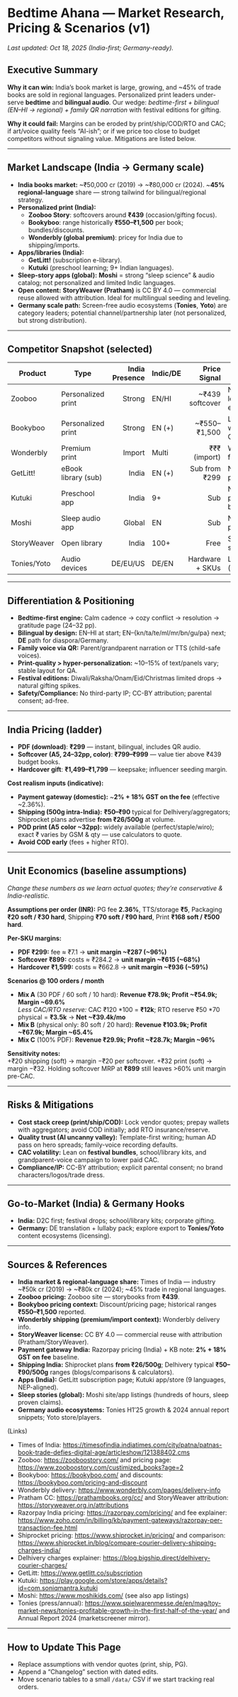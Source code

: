 # Bedtime Ahana — Market Research, Pricing & Scenarios (v1)

_Last updated: Oct 18, 2025 (India-first; Germany-ready)._

## Executive Summary
**Why it can win:** India’s book market is large, growing, and ~45% of trade books are sold in regional languages. Personalized print leaders under-serve **bedtime** and **bilingual audio**. Our wedge: *bedtime-first + bilingual (EN–HI → regional) + family QR narration* with festival editions for gifting.

**Why it could fail:** Margins can be eroded by print/ship/COD/RTO and CAC; if art/voice quality feels “AI-ish”; or if we price too close to budget competitors without signaling value. Mitigations are listed below.

---

## Market Landscape (India → Germany scale)
- **India books market:** ~₹50,000 cr (2019) → ~₹80,000 cr (2024). ~**45% regional-language** share — strong tailwind for bilingual/regional strategy.  
- **Personalized print (India):**  
  - **Zooboo Story**: softcovers around **₹439** (occasion/gifting focus).  
  - **Bookyboo**: range historically **₹550–₹1,500** per book; bundles/discounts.  
  - **Wonderbly (global premium)**: pricey for India due to shipping/imports.
- **Apps/libraries (India):**  
  - **GetLitt!** (subscription e-library).  
  - **Kutuki** (preschool learning; 9+ Indian languages).  
- **Sleep-story apps (global):** **Moshi** = strong “sleep science” & audio catalog; not personalized and limited Indic languages.
- **Open content:** **StoryWeaver (Pratham)** is CC BY 4.0 — commercial reuse allowed with attribution. Ideal for multilingual seeding and leveling.
- **Germany scale path:** Screen-free audio ecosystems (**Tonies**, **Yoto**) are category leaders; potential channel/partnership later (not personalized, but strong distribution).

---

## Competitor Snapshot (selected)
| Product | Type | India Presence | Indic/DE | Price Signal | Where We Differ |
|---|---|---:|---|---:|---|
| Zooboo | Personalized print | Strong | EN/HI | ~₹439 softcover | Not bedtime/audio-led; we do bedtime engine + narration |
| Bookyboo | Personalized print | Strong | EN (+) | ~₹550–₹1,500 | Light bedtime focus; we add bilingual + QR audio |
| Wonderbly | Premium print | Import | Multi | ₹₹₹ (import) | We’re India-priced + festival arcs |
| GetLitt! | eBook library (sub) | India | EN (+) | Sub from ₹299 | Not personalized print; we are |
| Kutuki | Preschool app | India | 9+ | Sub | Not print/personalized bedtime |
| Moshi | Sleep audio app | Global | EN | Sub | No personalization/Indic |
| StoryWeaver | Open library | India | 100+ | Free | Source for CC-BY seeds (attribution) |
| Tonies/Yoto | Audio devices | DE/EU/US | DE/EN | Hardware + SKUs | Later export channel (licensing) |

---

## Differentiation & Positioning
- **Bedtime-first engine:** Calm cadence → cozy conflict → resolution → gratitude page (24–32 pp).  
- **Bilingual by design:** EN–HI at start; EN–{kn/ta/te/ml/mr/bn/gu/pa} next; **DE** path for diaspora/Germany.  
- **Family voice via QR:** Parent/grandparent narration or TTS (child-safe voices).  
- **Print-quality > hyper-personalization:** ~10–15% of text/panels vary; stable layout for QA.  
- **Festival editions:** Diwali/Raksha/Onam/Eid/Christmas limited drops → natural gifting spikes.  
- **Safety/Compliance:** No third-party IP; CC-BY attribution; parental consent; ad-free.

---

## India Pricing (ladder)
- **PDF (download)**: **₹299** — instant, bilingual, includes QR audio.  
- **Softcover (A5, 24–32pp, color)**: **₹799–₹999** — value tier above ₹439 budget books.  
- **Hardcover gift**: **₹1,499–₹1,799** — keepsake; influencer seeding margin.

**Cost realism inputs (indicative):**
- **Payment gateway (domestic):** ~**2% + 18% GST on the fee** (effective ~2.36%).  
- **Shipping (500g intra-India):** **₹50–₹90** typical for Delhivery/aggregators; Shiprocket plans advertise **from ₹26/500g** at volume.  
- **POD print (A5 color ~32pp):** widely available (perfect/staple/wiro); exact ₹ varies by GSM & qty — use calculators to quote.  
- **Avoid COD early** (fees + higher RTO).

---

## Unit Economics (baseline assumptions)
_Change these numbers as we learn actual quotes; they’re conservative & India-realistic._

**Assumptions per order (INR):** PG fee **2.36%**, TTS/storage **₹5**, Packaging **₹20 soft / ₹30 hard**, Shipping **₹70 soft / ₹90 hard**, Print **₹168 soft / ₹500 hard**.

**Per-SKU margins:**
- **PDF ₹299:** fee ≈ ₹7.1 → **unit margin ~₹287 (~96%)**
- **Softcover ₹899:** costs ≈ ₹284.2 → **unit margin ~₹615 (~68%)**
- **Hardcover ₹1,599:** costs ≈ ₹662.8 → **unit margin ~₹936 (~59%)**

**Scenarios @ 100 orders / month**
- **Mix A** (30 PDF / 60 soft / 10 hard): **Revenue ₹78.9k; Profit ~₹54.9k; Margin ~69.6%**  
  _Less CAC/RTO reserve:_ CAC ₹120 *100 = **₹12k**; RTO reserve ₹50 *70 physical = **₹3.5k** → **Net ~₹39.4k/mo**  
- **Mix B** (physical only: 80 soft / 20 hard): **Revenue ₹103.9k; Profit ~₹67.9k; Margin ~65.4%**  
- **Mix C** (100% PDF): **Revenue ₹29.9k; Profit ~₹28.7k; Margin ~96%**

**Sensitivity notes:**  
+₹20 shipping (soft) → margin −₹20 per softcover. +₹32 print (soft) → margin −₹32. Holding softcover MRP at **₹899** still leaves >60% unit margin pre-CAC.

---

## Risks & Mitigations
- **Cost stack creep (print/ship/COD):** Lock vendor quotes; prepay wallets with aggregators; avoid COD initially; add RTO insurance/reserve.  
- **Quality trust (AI uncanny valley):** Template-first writing; human AD pass on hero spreads; family-voice recording defaults.  
- **CAC volatility:** Lean on **festival bundles**, school/library kits, and grandparent-voice campaign to lower paid CAC.  
- **Compliance/IP:** CC-BY attribution; explicit parental consent; no brand characters/logos/trade dress.

---

## Go-to-Market (India) & Germany Hooks
- **India:** D2C first; festival drops; school/library kits; corporate gifting.  
- **Germany:** DE translation + lullaby pack; explore export to **Tonies/Yoto** content ecosystems (licensing).

---

## Sources & References
- **India market & regional-language share:** Times of India — industry ~₹50k cr (2019) → ~₹80k cr (2024); ~45% trade in regional languages.  
- **Zooboo pricing:** Zooboo site — storybooks from **₹439**.  
- **Bookyboo pricing context:** Discount/pricing page; historical ranges **₹550–₹1,500** reported.  
- **Wonderbly shipping (premium/import context):** Wonderbly delivery info.  
- **StoryWeaver license:** CC BY 4.0 — commercial reuse with attribution (Pratham/StoryWeaver).  
- **Payment gateway India:** Razorpay pricing (India) + KB note: **2% + 18% GST on fee** baseline.  
- **Shipping India:** Shiprocket plans **from ₹26/500g**; Delhivery typical **₹50–₹90/500g** ranges (blogs/comparisons & calculators).  
- **Apps (India):** GetLitt subscription page; Kutuki app/store (9 languages, NEP-aligned).  
- **Sleep stories (global):** Moshi site/app listings (hundreds of hours, sleep proven claims).  
- **Germany audio ecosystems:** Tonies H1’25 growth & 2024 annual report snippets; Yoto store/players.

(Links)  
- Times of India: https://timesofindia.indiatimes.com/city/patna/patnas-book-trade-defies-digital-age/articleshow/121388402.cms  
- Zooboo: https://zooboostory.com/ and pricing page: https://www.zooboostory.com/custimized_books?age=2  
- Bookyboo: https://bookyboo.com/ and discounts: https://bookyboo.com/pricing-and-discount  
- Wonderbly delivery: https://www.wonderbly.com/pages/delivery-info  
- Pratham CC: https://prathambooks.org/cc/ and StoryWeaver attribution: https://storyweaver.org.in/attributions  
- Razorpay India pricing: https://razorpay.com/pricing/ and fee explainer: https://www.zoho.com/in/billing/kb/payment-gateways/razorpay-per-transaction-fee.html  
- Shiprocket pricing: https://www.shiprocket.in/pricing/ and comparison: https://www.shiprocket.in/blog/compare-courier-delivery-shipping-charges-india/  
- Delhivery charges explainer: https://blog.bigship.direct/delhivery-courier-charges/  
- GetLitt: https://www.getlitt.co/subscription  
- Kutuki: https://play.google.com/store/apps/details?id=com.soniqmantra.kutuki  
- Moshi: https://www.moshikids.com/ (see also app listings)  
- Tonies (press/annual): https://www.spielwarenmesse.de/en/mag/toy-market-news/tonies-profitable-growth-in-the-first-half-of-the-year/ and Annual Report 2024 (marketscreener mirror).

---

## How to Update This Page
- Replace assumptions with vendor quotes (print, ship, PG).  
- Append a “Changelog” section with dated edits.  
- Move scenario tables to a small `/data/` CSV if we start tracking real orders.
